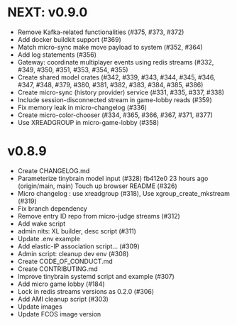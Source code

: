 # NEXT: v0.9.0

- Remove Kafka-related functionalities (#375, #373, #372)
- Add docker buildkit support (#369)
- Match micro-sync make move payload to system (#352, #364)
- Add log statements (#356)
- Gateway: coordinate multiplayer events using redis streams (#332, #349, #350, #351, #353, #354, #355)
- Create shared model crates (#342, #339, #343, #344, #345, #346, #347, #348, #379, #380, #381, #382, #383, #384, #385, #386)
- Create micro-sync (history provider) service (#331, #335, #337, #338)
- Include session-disconnected stream in game-lobby reads (#359)
- Fix memory leak in micro-changelog (#336)
- Create micro-color-chooser (#334, #365, #366, #367, #371, #377)
- Use XREADGROUP in micro-game-lobby (#358) 

# v0.8.9

- Create CHANGELOG.md
- Parameterize tinybrain model input (#328) 
fb412e0 23 hours ago (origin/main, main) Touch up browser README (#326) 
- Micro changelog : use xreadgroup  (#318), Use xgroup_create_mkstream (#319) 
- Fix branch dependency 
- Remove entry ID repo from micro-judge streams (#312) 
- Add wake script 
- admin nits: XL builder, desc script (#311) 
- Update .env example 
- Add elastic-IP association script... (#309) 
- Admin script: cleanup dev env (#308) 
- Create CODE_OF_CONDUCT.md 
- Create CONTRIBUTING.md 
- Improve tinybrain systemd script and example (#307) 
- Add micro game lobby (#184) 
- Lock in redis streams versions as 0.2.0 (#306) 
- Add AMI cleanup script (#303) 
- Update images 
- Update FCOS image version 
